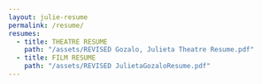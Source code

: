 ```yaml
---
layout: julie-resume
permalink: /resume/
resumes:
  - title: THEATRE RESUME
    path: "/assets/REVISED Gozalo, Julieta Theatre Resume.pdf"
  - title: FILM RESUME
    path: "/assets/REVISED JulietaGozaloResume.pdf"
---
```

